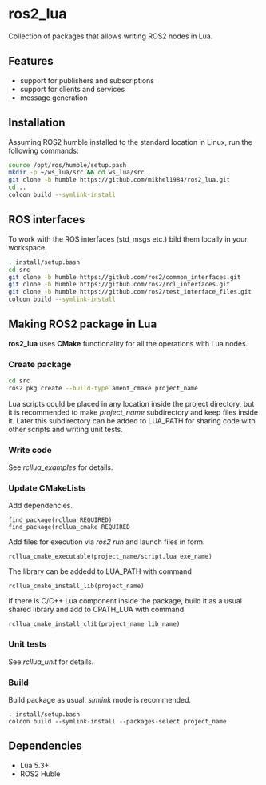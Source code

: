 # ros2_lua

Collection of packages that allows writing ROS2 nodes in Lua.

## Features

- support for publishers and subscriptions
- support for clients and services
- message generation

## Installation

Assuming ROS2 humble installed to the standard location in Linux, run the following commands:
```sh
source /opt/ros/humble/setup.pash
mkdir -p ~/ws_lua/src && cd ws_lua/src
git clone -b humble https://github.com/mikhel1984/ros2_lua.git
cd ..
colcon build --symlink-install
```

## ROS interfaces
To work with the ROS interfaces (std_msgs etc.) bild them locally in your workspace.
```sh
. install/setup.bash
cd src
git clone -b humble https://github.com/ros2/common_interfaces.git
git clone -b humble https://github.com/ros2/rcl_interfaces.git
git clone -b humble https://github.com/ros2/test_interface_files.git
colcon build --symlink-install
```

## Making ROS2 package in Lua

**ros2_lua** uses **CMake** functionality for all the operations with Lua nodes.

### Create package
```sh
cd src
ros2 pkg create --build-type ament_cmake project_name
```

Lua scripts could be placed in any location inside the project directory, but it is recommended
to make _project_name_ subdirectory and keep files inside it. Later this subdirectory can be added
to LUA_PATH for sharing code with other scripts and writing unit tests.

### Write code

See _rcllua_examples_ for details.

### Update CMakeLists

Add dependencies.
```
find_package(rcllua REQUIRED)
find_package(rcllua_cmake REQUIRED
```

Add files for execution via _ros2 run_ and launch files in form.
```
rcllua_cmake_executable(project_name/script.lua exe_name)
```

The library can be addedd to LUA_PATH with command
```
rcllua_cmake_install_lib(project_name)
```

If there is C/C++ Lua component inside the package, build it as a usual shared library and add to
CPATH_LUA with command
```
rcllua_cmake_install_clib(project_name lib_name)
```

### Unit tests

See _rcllua_unit_ for details.

### Build

Build package as usual, _simlink_ mode is recommended.
```
. install/setup.bash
colcon build --symlink-install --packages-select project_name
```

## Dependencies
- Lua 5.3+
- ROS2 Huble

